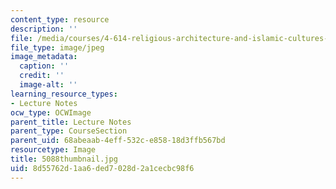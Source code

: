 ```yaml
---
content_type: resource
description: ''
file: /media/courses/4-614-religious-architecture-and-islamic-cultures-fall-2002/8d55762d1aa6ded7028d2a1cecbc98f6_5088thumbnail.jpg
file_type: image/jpeg
image_metadata:
  caption: ''
  credit: ''
  image-alt: ''
learning_resource_types:
- Lecture Notes
ocw_type: OCWImage
parent_title: Lecture Notes
parent_type: CourseSection
parent_uid: 68abeaab-4eff-532c-e858-18d3ffb567bd
resourcetype: Image
title: 5088thumbnail.jpg
uid: 8d55762d-1aa6-ded7-028d-2a1cecbc98f6
---
```

